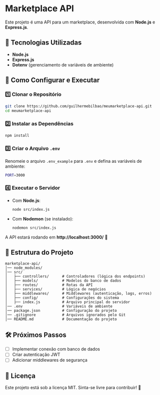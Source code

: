 # Marketplace API

Este projeto é uma API para um marketplace, desenvolvida com **Node.js** e **Express.js**.

## 📌 Tecnologias Utilizadas

- **Node.js**
- **Express.js**
- **Dotenv** (gerenciamento de variáveis de ambiente)

## 🚀 Como Configurar e Executar

### 1️⃣ Clonar o Repositório

```sh
git clone https://github.com/guilhermebilbao/meumarketplace-api.git
cd meumarketplace-api
```

### 2️⃣ Instalar as Dependências

```sh
npm install
```

### 3️⃣ Criar o Arquivo `.env`

Renomeie o arquivo `.env_example` para `.env` e defina as variáveis de ambiente:

```sh
PORT=3000
```

### 4️⃣ Executar o Servidor

- Com **Node.js**:
  ```sh
  node src/index.js
  ```
- Com **Nodemon** (se instalado):
  ```sh
  nodemon src/index.js
  ```

A API estará rodando em **http://localhost:3000/** 🚀

## 📂 Estrutura do Projeto

```
marketplace-api/
│── node_modules/
│── src/
│   ├── controllers/      # Controladores (lógica dos endpoints)
│   ├── models/           # Modelos do banco de dados
│   ├── routes/           # Rotas da API
│   ├── services/         # Lógica de negócios
│   ├── middlewares/      # Middlewares (autenticação, logs, erros)
│   ├── config/           # Configurações do sistema
│   ├── index.js          # Arquivo principal do servidor
│── .env                  # Variáveis de ambiente
│── package.json          # Configuração do projeto
│── .gitignore            # Arquivos ignorados pelo Git
│── README.md             # Documentação do projeto
```

## 🛠 Próximos Passos

- [ ] Implementar conexão com banco de dados
- [ ] Criar autenticação JWT
- [ ] Adicionar middlewares de segurança

## 📄 Licença

Este projeto está sob a licença MIT. Sinta-se livre para contribuir! 🎉
